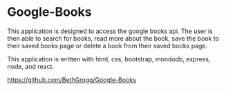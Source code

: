 # Google-Books

This application is designed to access the google books api.  The user is then able to search for books, read more about the book, save the book to their saved books page or delete a book from their saved books page.

This application is written with html, css, bootstrap, mondodb, express, node, and react.  

https://github.com/BethGrogg/Google-Books